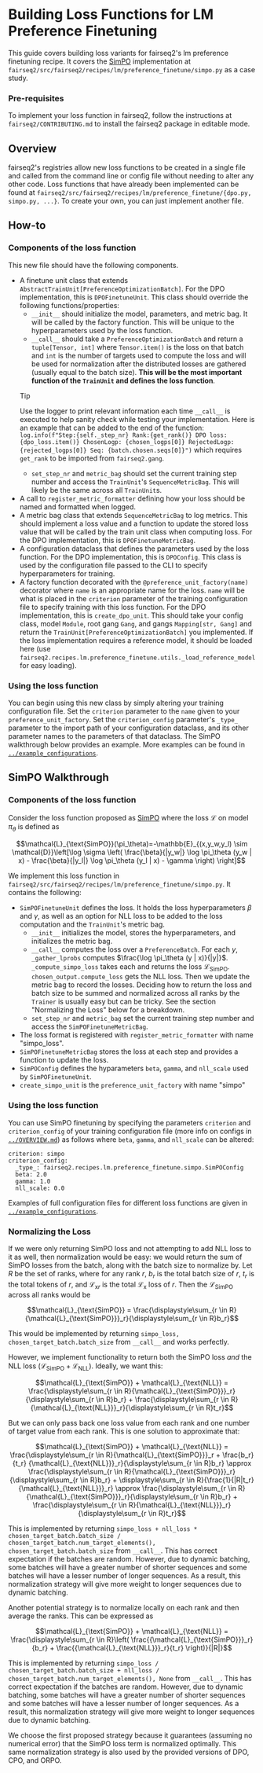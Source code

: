 # Building Loss Functions for LM Preference Finetuning
This guide covers building loss variants for fairseq2's lm preference finetuning recipe. It covers the [SimPO](https://arxiv.org/abs/2405.14734) implementation at `fairseq2/src/fairseq2/recipes/lm/preference_finetune/simpo.py` as a case study. 

### Pre-requisites
To implement your loss function in fairseq2, follow the instructions at `fairseq2/CONTRIBUTING.md` to install the fairseq2 package in editable mode. 

## Overview
fairseq2's registries allow new loss functions to be created in a single file and called from the command line or config file without needing to alter any other code. Loss functions that have already been implemented can be found at `fairseq2/src/fairseq2/recipes/lm/preference_finetune/{dpo.py, simpo.py, ...}`. To create your own, you can just implement another file. 

## How-to

### Components of the loss function
This new file should have the following components.
- A finetune unit class that extends `AbstractTrainUnit[PreferenceOptimizationBatch]`. For the DPO implementation, this is `DPOFinetuneUnit`. This class should override the following functions/properties:
    - `__init__` should initialize the model, parameters, and metric bag. It will be called by the factory function. This will be unique to the hyperparameters used by the loss function.
    - `__call__` should take a `PreferenceOptimizationBatch` and return a `tuple[Tensor, int]` where `Tensor.item()` is the loss on that batch and `int` is the number of targets used to compute the loss and will be used for normalization after the distributed losses are gathered (usually equal to the batch size). **This will be the most important function of the `TrainUnit` and defines the loss function**. 
    >[!TIP]
    >Use the logger to print relevant information each time `__call__` is executed to help sanity check while testing your implementation. Here is an example that can be added to the end of the function: ```log.info(f"Step:{self._step_nr} Rank:{get_rank()} DPO loss: {dpo_loss.item()} ChosenLogp: {chosen_logps[0]} RejectedLogp: {rejected_logps[0]} Seq: {batch.chosen.seqs[0]}")```
    which requires `get_rank` to be imported from `fairseq2.gang`.
    - `set_step_nr` and `metric_bag` should set the current training step number and access the `TrainUnit`'s `SequenceMetricBag`. This will likely be the same across all `TrainUnit`s. 
- A call to `register_metric_formatter` defining how your loss should be named and formatted when logged. 
- A metric bag class that extends `SequenceMetricBag` to log metrics. This should implement a loss value and a function to update the stored loss value that will be called by the train unit class when computing loss. For the DPO implementation, this is `DPOFinetuneMetricBag`.
- A configuration dataclass that defines the parameters used by the loss function. For the DPO implementation, this is `DPOConfig`. This class is used by the configuration file passed to the CLI to specify hyperparameters for training.
- A factory function decorated with the `@preference_unit_factory(name)` decorator where `name` is an appropriate name for the loss. `name` will be what is placed in the `criterion` parameter of the training configuration file to specify training with this loss function. For the DPO implementation, this is `create_dpo_unit`. This should take your config class, model `Module`, root gang `Gang`, and gangs `Mapping[str, Gang]` and return the `TrainUnit[PreferenceOptimizationBatch]` you implemented. If the loss implementation requires a reference model, it should be loaded here (use `fairseq2.recipes.lm.preference_finetune.utils._load_reference_model` for easy loading).

### Using the loss function
You can begin using this new class by simply altering your training configuration file. Set the `criterion` parameter to the `name` given to your `preference_unit_factory`. Set the `criterion_config` parameter's `_type_` parameter to the import path of your configuration dataclass, and its other parameter names to the parameters of that dataclass. The SimPO walkthrough below provides an example. More examples can be found in [`../example_configurations`](../example_configurations).

## SimPO Walkthrough

### Components of the loss function
Consider the loss function proposed as [SimPO](https://arxiv.org/abs/2405.14734) where the loss $\mathcal{L}$ on model $\pi_\theta$ is defined as 
```math
\mathcal{L}_{\text{SimPO}}(\pi_\theta)=-\mathbb{E}_{(x,y_w,y_l) \sim \mathcal{D}}\left[\log \sigma \left( \frac{\beta}{|y_w|} \log \pi_\theta (y_w | x) - \frac{\beta}{|y_l|} \log \pi_\theta (y_l | x) - \gamma \right) \right]
```
We implement this loss function in `fairseq2/src/fairseq2/recipes/lm/preference_finetune/simpo.py`. It contains the following:
- `SimPOFinetuneUnit` defines the loss. It holds the loss hyperparameters $\beta$ and $\gamma$, as well as an option for NLL loss to be added to the loss computation and the `TrainUnit`'s metric bag. 
    - `__init__` initializes the model, stores the hyperparameters, and initializes the metric bag. 
    - `__call__` computes the loss over a `PreferenceBatch`. For each $y$, `_gather_lprobs` computes $\frac{\log \pi_\theta (y | x)}{|y|}$. `_compute_simpo_loss` takes each and returns the loss $\mathcal{L}_{\text{SimPO}}$. `chosen_output.compute_loss` gets the NLL loss. Then we update the metric bag to record the losses. Deciding how to return the loss and batch size to be summed and normalized across all ranks by the `Trainer` is usually easy but can be tricky. See the section "Normalizing the Loss" below for a breakdown. 
    - `set_step_nr` and `metric_bag` set the current training step number and access the `SimPOFinetuneMetricBag`.
- The loss format is registered with `register_metric_formatter` with name "simpo_loss".
- `SimPOFinetuneMetricBag` stores the loss at each step and provides a function to update the loss. 
- `SimPOConfig` defines the hyparameters `beta`, `gamma`, and `nll_scale` used by `SimPOFinetuneUnit`.
- `create_simpo_unit` is the `preference_unit_factory` with name "simpo"

### Using the loss function
You can use SimPO finetuning by specifying the parameters `criterion` and `criterion_config` of your training configuration file (more info on configs in [`../OVERVIEW.md`](../OVERVIEW.md)) as follows where `beta`, `gamma`, and `nll_scale` can be altered: 
```
criterion: simpo
criterion_config:
  _type_: fairseq2.recipes.lm.preference_finetune.simpo.SimPOConfig
  beta: 2.0
  gamma: 1.0
  nll_scale: 0.0
```
Examples of full configuration files for different loss functions are given in [`../example_configurations`](../example_configurations).

### Normalizing the Loss
If we were only returning SimPO loss and not attempting to add NLL loss to it as well, then normalization would be easy: we would return the sum of SimPO losses from the batch, along with the batch size to normalize by. Let $R$ be the set of ranks, where for any rank $r$, $b_r$ is the total batch size of $r$, $t_r$ is the total tokens of $r$, and $`{\mathcal{L}_{\text{x}}}_r`$ is the total $`\mathcal{L}_{\text{x}}`$ loss of $`r`$. Then the $`\mathcal{L}_{\text{SimPO}}`$ across all ranks would be 
```math
\mathcal{L}_{\text{SimPO}} = \frac{\displaystyle\sum_{r \in R}{\mathcal{L}_{\text{SimPO}}}_r}{\displaystyle\sum_{r \in R}b_r}
```
This would be implemented by returning `simpo_loss, chosen_target_batch.batch_size` from `__call__` and works perfectly.

However, we implement functionality to return both the SimPO loss *and* the NLL loss ($`\mathcal{L}_{\text{SimPO}} + \mathcal{L}_{\text{NLL}}`$). Ideally, we want this: 
```math
\mathcal{L}_{\text{SimPO}} + \mathcal{L}_{\text{NLL}} = \frac{\displaystyle\sum_{r \in R}{\mathcal{L}_{\text{SimPO}}}_r}{\displaystyle\sum_{r \in R}b_r} + \frac{\displaystyle\sum_{r \in R}{\mathcal{L}_{\text{NLL}}}_r}{\displaystyle\sum_{r \in R}t_r}
```

But we can only pass back one loss value from each rank and one number of target value from each rank. This is one solution to approximate that:
```math
\mathcal{L}_{\text{SimPO}} + \mathcal{L}_{\text{NLL}} = \frac{\displaystyle\sum_{r \in R}{\mathcal{L}_{\text{SimPO}}}_r + \frac{b_r}{t_r} {\mathcal{L}_{\text{NLL}}}_r}{\displaystyle\sum_{r \in R}b_r} \approx \frac{\displaystyle\sum_{r \in R}{\mathcal{L}_{\text{SimPO}}}_r}{\displaystyle\sum_{r \in R}b_r} + \displaystyle\sum_{r \in R}{\frac{1}{|R|t_r} {\mathcal{L}_{\text{NLL}}}_r} \approx \frac{\displaystyle\sum_{r \in R}{\mathcal{L}_{\text{SimPO}}}_r}{\displaystyle\sum_{r \in R}b_r} + \frac{\displaystyle\sum_{r \in R}{\mathcal{L}_{\text{NLL}}}_r}{\displaystyle\sum_{r \in R}t_r}
```
This is implemented by returning `simpo_loss + nll_loss * chosen_target_batch.batch_size / chosen_target_batch.num_target_elements(), chosen_target_batch.batch_size` from `__call__`.
This has correct expectation if the batches are random. However, due to dynamic batching, some batches will have a greater number of shorter sequences and some batches will have a lesser number of longer sequences. As a result, this normalization strategy will give more weight to longer sequences due to dynamic batching. 

Another potential strategy is to normalize locally on each rank and then average the ranks. This can be expressed as 
```math
\mathcal{L}_{\text{SimPO}} + \mathcal{L}_{\text{NLL}} = \frac{\displaystyle\sum_{r \in R}\left( \frac{{\mathcal{L}_{\text{SimPO}}}_r}{b_r} + \frac{{\mathcal{L}_{\text{NLL}}}_r}{t_r} \right)}{|R|}
```
This is implemented by returning `simpo_loss / chosen_target_batch.batch_size + nll_loss / chosen_target_batch.num_target_elements(), None` from `__call__`.
This has correct expectation if the batches are random. However, due to dynamic batching, some batches will have a greater number of shorter sequences and some batches will have a lesser number of longer sequences. As a result, this normalization strategy will give more weight to longer sequences due to dynamic batching. 

We choose the first proposed strategy because it guarantees (assuming no numerical error) that the SimPO loss term is normalized optimally. This same normalization strategy is also used by the provided versions of DPO, CPO, and ORPO.
